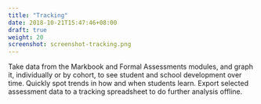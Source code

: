 ```yaml
---
title: "Tracking"
date: 2018-10-21T15:47:46+08:00
draft: true
weight: 20
screenshot: screenshot-tracking.png
---
```


Take data from the Markbook and Formal Assessments modules, and graph it, individually or by cohort, to see student and school development over time. Quickly spot trends in how and when students learn. Export selected assessment data to a tracking spreadsheet to do further analysis offline.
